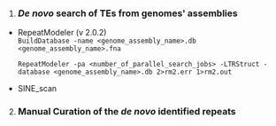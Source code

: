 1. ### *De novo* search of TEs from genomes' assemblies ###

- RepeatModeler (v 2.0.2)\
  `BuildDatabase -name <genome_assembly_name>.db <genome_assembly_name>.fna`
    
  `RepeatModeler -pa <number_of_parallel_search_jobs> -LTRStruct -database <genome_assembly_name>.db 2>rm2.err 1>rm2.out`
  
- SINE_scan

2. ### Manual Curation of the *de novo* identified repeats ###
